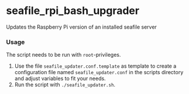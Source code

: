 # seafile_rpi_bash_upgrader

Updates the Raspberry Pi version of an installed seafile server

### Usage

The script needs to be run with `root`-privileges.  

1. Use the file `seafile_updater.conf.template` as template to create a configuration file named `seafile_updater.conf` in the scripts directory and adjust variables to fit your needs.  
2. Run the script with `./seafile_updater.sh`.  
